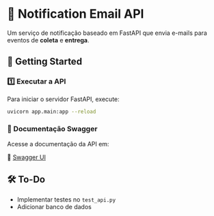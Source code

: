 # 📧 Notification Email API

Um serviço de notificação baseado em FastAPI que envia e-mails para eventos de **coleta** e **entrega**.

## 🚀 Getting Started

### **1️⃣ Executar a API**
Para iniciar o servidor FastAPI, execute:

```bash
uvicorn app.main:app --reload
```

### 📄 Documentação Swagger
Acesse a documentação da API em:

🔗 [Swagger UI](http://localhost:8000/api/docs)

## 🛠️ To-Do

- Implementar testes no `test_api.py`
- Adicionar banco de dados


